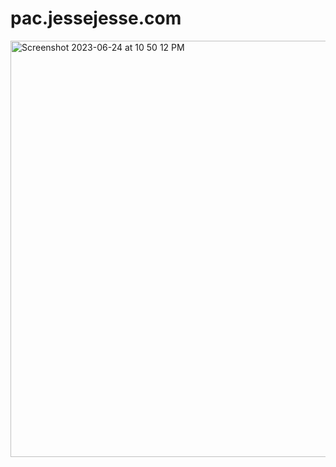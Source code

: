 # pac.jessejesse.com
<img width="666" alt="Screenshot 2023-06-24 at 10 50 12 PM" src="https://github.com/sudo-self/pac.jessejesse.com/assets/119916323/7e968ad1-ee09-4726-b6c4-cb9348b7d917">

